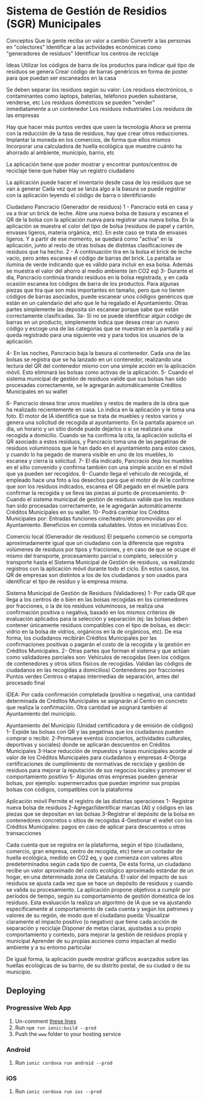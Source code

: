 # Sistema de Gestión de Residios (SGR) Municipales

Conceptos
Que la gente reciba un valor a cambio
Convertir a las personas en "colectores"
Identificar a las actividades económicas como "generadores de residuos"
Identificar los centros de reciclaje

Ideas
Utilizar los códigos de barra de los productos para indicar qué tipo de residuos se genera
Crear código de barras genéricos en forma de poster para que puedan ser escaneados en la casa

Se deben separar los residuos según su valor:
Los residuos electrónicos, o contaminantes como laptops, baterías, teléfonos pueden subastarse, venderse, etc
Los residuos domésticos se pueden "vender" inmediatamente a un contenedor
Los residuos industriales
Los residuos de las empresas

Hay que hacer más puntos verdes que usen la tecnología
Ahora se premia con la reducción de la tasa de residuos, hay que crear otros reducciones. Implantar la moneda en los comercios, de forma que ellos mismos 
Incorporar una calculadora de huella ecológica que muestre cuánto ha ahorrado al ambiente, municipio, barrio, etc

La aplicación tiene que poder mostrar y encontrar puntos/centros de reciclaje
tiene que haber Hay un registro ciudadano

La aplicación puede hacer el inventario desde casa de los residuos que se van a generar
Cada vez que se lanza algo a la basura se puede registrar con la aplicación leyendo el código de barra o identificiando

Ciudadano Pancracio (Generador de residuos)
1 - Pancracio está en casa y va a tirar un brick de leche. Abre una nueva bolsa de basura y escanea el QR de la bolsa con la aplicación nueva para registrar una nueva bolsa. En la aplicación se muestra el color del tipo de bolsa (residuos de papel y cartón, envases ligeros, materia orgánica, etc). En este caso se trata de envases ligeros. Y a partir de ese momento, se quedará como "activa" en la aplicación, junto al resto de otras bolsas de distintas clasificaciones de residuos que ha hecho.
2 - A continuación tira en la bolsa el brick de leche vacío, pero antes escanea el código de barras del brick. La pantalla se ilumina de verde indicando que es válido para incluir en esa bolsa. Además se muestra el valor del ahorro al medio ambiente (en CO2 eq)
3- Durante el día, Pancracio continúa tirando residuos en la bolsa registrada, y en cada ocasión escanea los códigos de barra de los productos. Para algunas piezas que tira que son más importantes en tamaño, pero que no tienen códigos de barras asociados, puede escanear unos códigos genéricos que están en un calendario del año que le ha regalado el Ayuntamiento. Otras partes simplemente las deposita sin escanear porque sabe que están correctamente clasificadas. 
3a- Si no se puede identificar algún código de barras en un producto, simplemente indica que desea crear un nuevo código y escoge una de las categorías que se muestran en la pantalla y así queda registrado para una siguiente vez y para todos los usuarios de la aplicación.

4- En las noches, Pancracio baja la basura al contenedor. Cada una de las bolsas se registra que se ha lanzado en un contenedor, realizando una lectura del QR del contenedor mismo con una simple acción en la aplicación móvil. Esto eliminará las bolsas como activas de la aplicación.
5- Cuando el sistema municipal de gestión de residuos valide que sus bolsas han sido procesadas correctamente, se le agregarán automáticamente Créditos Municipales en su wallet

6- Pancracio desea tirar unos muebles y restos de madera de la obra que ha realizado recientemente en casa. Lo indica en la aplicación y le toma una foto. El motor de IA identifica que se trata de muebles y restos varios y genera una solicitud de recogida al ayuntamiento. En la pantalla aparece un día, un horario y un sitio donde puede dejarlos o si se realizará una recogida a domicilio. Cuando se ha confirma la cita, la aplicación solicita el QR asociado a estos residuos, y Pancracio toma una de las pegatinas de residuos voluminosos que le han dado en el ayuntamiento para estos casos, y cuando lo ha pegado de manera visible en uno de los muebles, lo escanea y cierra la solicitud.
7- El día indicado, Pancracio deja los muebles en el sitio convenido y confirma también con una simple acción en el móvil que ya pueden ser recogidos.
8- Cuando llega el vehículo de recogida, el empleado hace una foto a los desechos para que el motor de AI le confirme que son los residuos indicados, escanea el QR pegado en el mueble para confirmar la recogida y se lleva las piezas al punto de procesamiento. 
9-  Cuando el sistema municipal de gestión de residuos valide que los residuos han sido procesadas correctamente, se le agregarán automáticamente Créditos Municipales en su wallet.
10- Podrá cambiar los Créditos Municipales por:
Entradas funciones cine/teatro/etc promovidas por el Ayuntamiento.
Beneficios en comida saludables.
Votos en iniciativas Eco.

Comercio local (Generador de residuos)
El pequeño comercio se comporta aproximadamente igual que un ciudadano con la diferencia que registra volúmenes de residuos por tipos y fracciones, y en caso de que se ocupe él mismo del transporte, procesamiento parcial o completo, selección y  transporte hasta el Sistema Municipal de Gestión de residuos, va realizando registros con la aplicación móvil durante todo el ciclo. En estos casos, los QR de empresas son distintos a los de los ciudadanos y son usados para identificar el tipo de residuo y la empresa misma.

Sistema Municipal de Gestión de Residuos (Validadores)
1- Por cada QR que llega a los centros de o bien en las bolsas recogidas en los contenedores por fracciones, o la de los residuos voluminosos, se realiza una confirmación positiva o negativa, basado en los mismos criterios de evaluación aplicados para la selección y separación (ej: las bolsas deben contener únicamente residuos compatibles con el tipo de bolsas, es decir: vidrio en la bolsa de vidrios, orgánicos en la de orgánicos, etc). De esa forma, los ciudadanos recibirán Créditos Municipales por las confirmaciones positivas o pagarán el costo de la recogida y la gestión en Créditos Municipales.
2- Otras partes que forman el sistema y que actúan como validadores parciales son:
Vehículos de recogidas (leen los códigos de contenedores y otros sitios físicos de recogidas. Validan las códigos de ciudadanos en las recogidas a domicilios)
Contenedores por fracciones 
Puntos verdes
Centros o etapas intermedias de separación, antes del procesado final

IDEA: Por cada confirmación completada (positiva o negativa), una cantidad determinada de Créditos Municipales se asignarán al Centro en concreto que realiza la confirmación. Otra cantidad se asignará también al Ayuntamiento del municipio.

Ayuntamiento del Municipio (Unidad certificadora y de emisión de códigos)
1- Expide las bolsas con QR y las pegatinas que los ciudadanos pueden comprar o recibir.
2-Promueve eventos (conciertos, actividades culturales, deportivas y sociales) donde se aplicarán descuentos en Créditos Municipales
3-Hace reducción de impuestos y tasas municipales acorde al valor de los Créditos Municipales para ciudadanos y empresas
4-Otorga certificaciones de cumplimiento de normativas de reciclaje y gestión de residuos para mejorar la reputación de sus negocios locales y promover el comportamiento positivo
5- Algunas otras empresas pueden generar bolsas, por ejemplo: supermercados que puedan imprimir sus propias bolsas con códigos, compatibles con la plataforma

Aplicación móvil
Permite el registro de las distintas operaciones
1- Registrar nueva bolsa de residuos
2-Agregar/Identificar marcas (AI) y códigos en las piezas que se depositan en las bolsas
3-Registrar el depósito de la bolsa en contenedores concretos o sitios de recogidas
4-Gestionar el wallet con los Créditos Municipales: pagos en caso de aplicar para descuentos u otras transacciones

Cada cuenta que se registra en la plataforma, según el tipo (ciudadano, comercio, gran empresa, centro de recogida, etc) tiene un contador de huella ecológica, medido en CO2 eq, y que comienza con valores altos predeterminados según cada tipo de cuenta, De esta forma, un ciudadano recibe un valor aproximado del costo ecológico aproximado estándar de un hogar, en una determinada zona de Cataluña.
El valor del impacto de sus residuos se ajusta cada vez que se hace un depósito de residuos y cuando se valida su procesamiento. La aplicación propone objetivos a cumplir por períodos de tiempo, según su comportamiento de gestión doméstica de los residuos.
Esta evaluación la realiza un algoritmo de IA que se va ajustando específicamente al comportamiento de cada cuenta y según los patrones y valores de su región, de modo que el ciudadano pueda:
Visualizar claramente el impacto positivo (o negativo) que tiene cada acción de separación y reciclaje 
Disponer de metas claras, ajustadas a su propio comportamiento y contexto, para mejorar la gestión de residuos propia y municipal
Aprender de su propias acciones como impactan al medio ambiente y a su entorno particular

De igual forma, la aplicación puede mostrar gráficos avanzados sobre las huellas ecológicas de su barrio, de su distrito postal, de su ciudad o de su municipio.

## Deploying

### Progressive Web App

1. Un-comment [these lines](https://github.com/ionic-team/ionic2-app-base/blob/master/src/index.html#L21)
2. Run `npm run ionic:build --prod`
3. Push the `www` folder to your hosting service

### Android

1. Run `ionic cordova run android --prod`

### iOS

1. Run `ionic cordova run ios --prod`
